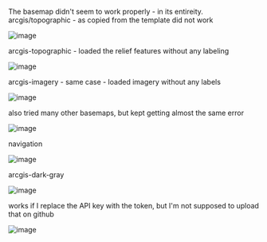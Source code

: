 The basemap didn't seem to work properly - in its entireity.
arcgis/topographic - as copied from the template did not work

![image](https://github.com/eignatiu/geom99lab1/assets/146376226/b236da71-fd42-467c-84f6-2268493e4add)

arcgis-topographic - loaded the relief features without any labeling

![image](https://github.com/eignatiu/geom99lab1/assets/146376226/d157a715-deae-4c48-ae1b-92d9dbe6bc94)

arcgis-imagery - same case - loaded imagery without any labels

![image](https://github.com/eignatiu/geom99lab1/assets/146376226/4ddd6d6f-f0b0-4231-a300-252e38c936fd)

also tried many other basemaps, but kept getting almost the same error

![image](https://github.com/eignatiu/geom99lab1/assets/146376226/46f538db-5683-45a9-97e6-e9b5c54d0c37)

navigation

![image](https://github.com/eignatiu/geom99lab1/assets/146376226/314b48af-4eca-4515-bd47-1ba444d16c42)

arcgis-dark-gray

![image](https://github.com/eignatiu/geom99lab1/assets/146376226/5a341d6c-bdfb-4679-a60d-a5db6b1e0f9a)

works if I replace the API key with the token, but I'm not supposed to upload that on github

![image](https://github.com/eignatiu/geom99lab1/assets/146376226/64c8d04a-3d4f-4032-ba4c-22dfc9c3a272)



